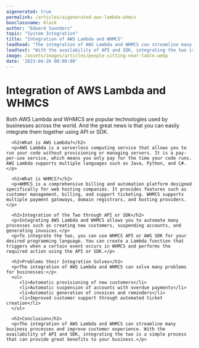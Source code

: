 ```yaml
---
aigenerated: true
permalink: /articles/aigenerated-aws-lambda-whmcs
boxclassname: black
author: "Edward Saunders"
topic: "System Integration"
title: "Integration of AWS Lambda and WHMCS"
leadhead: "The integration of AWS Lambda and WHMCS can streamline many business processes and improve customer experience"
leadtext: "With the availability of API and SDK, integrating the two is a simple process that can provide great benefits to your business."
image: /assets/images/articles/people-sitting-near-table.webp
date: '2023-04-26 00:00:00'
---
```

<div class="arttext">      <h1>Integration of AWS Lambda and WHMCS</h1>
      <p>Both AWS Lambda and WHMCS are popular technologies used by businesses across the world. And the great news is that you can easily integrate them together using API or SDK.</p>

      <h2>What is AWS Lambda?</h2>
      <p>AWS Lambda is a serverless computing service that allows you to run your code without provisioning or managing servers. It is a pay-per-use service, which means you only pay for the time your code runs. AWS Lambda supports multiple languages such as Java, Python, and C#.</p>

      <h2>What is WHMCS?</h2>
      <p>WHMCS is a comprehensive billing and automation platform designed specifically for web hosting companies. It provides features such as customer management, billing, and support ticketing. WHMCS supports multiple payment gateways, domain registrars, and hosting providers.</p>

      <h2>Integration of the Two through API or SDK</h2>
      <p>Integrating AWS Lambda and WHMCS allows you to automate many processes such as creating new customers, suspending accounts, and generating invoices.</p>
      <p>To integrate the two, you can use WHMCS API or AWS SDK for your desired programming language. You can create a Lambda function that triggers when a certain event occurs in WHMCS and performs the required action using the API or SDK.</p>

      <h2>Problems their Integration Solves</h2>
      <p>The integration of AWS Lambda and WHMCS can solve many problems for businesses:</p>
      <ul>
         <li>Automatic provisioning of new customers</li>
         <li>Automatic suspension of accounts with overdue payments</li>
         <li>Automatic generation of invoices and reminders</li>
         <li>Improved customer support through automated ticket creation</li>
      </ul>

      <h2>Conclusion</h2>
      <p>The integration of AWS Lambda and WHMCS can streamline many business processes and improve customer experience. With the availability of API and SDK, integrating the two is a simple process that can provide great benefits to your business.</p>
</div>